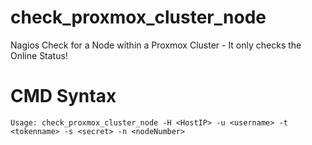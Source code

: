 # check_proxmox_cluster_node
Nagios Check for a Node within a Proxmox Cluster - It only checks the Online Status!

# CMD Syntax 

`Usage: check_proxmox_cluster_node -H <HostIP> -u <username> -t <tokenname> -s <secret> -n <nodeNumber>`
